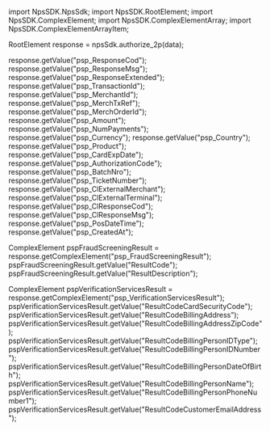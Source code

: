 import NpsSDK.NpsSdk;
import NpsSDK.RootElement;
import NpsSDK.ComplexElement;
import NpsSDK.ComplexElementArray;
import NpsSDK.ComplexElementArrayItem;

RootElement response = npsSdk.authorize_2p(data);

response.getValue("psp_ResponseCod");
response.getValue("psp_ResponseMsg");
response.getValue("psp_ResponseExtended");
response.getValue("psp_TransactionId");
response.getValue("psp_MerchantId");
response.getValue("psp_MerchTxRef");
response.getValue("psp_MerchOrderId");
response.getValue("psp_Amount");
response.getValue("psp_NumPayments");
response.getValue("psp_Currency");
response.getValue("psp_Country");
response.getValue("psp_Product");
response.getValue("psp_CardExpDate");
response.getValue("psp_AuthorizationCode");
response.getValue("psp_BatchNro");
response.getValue("psp_TicketNumber");
response.getValue("psp_ClExternalMerchant");
response.getValue("psp_ClExternalTerminal");
response.getValue("psp_ClResponseCod");
response.getValue("psp_ClResponseMsg");
response.getValue("psp_PosDateTime");
response.getValue("psp_CreatedAt");

ComplexElement pspFraudScreeningResult = response.getComplexElement("psp_FraudScreeningResult");
pspFraudScreeningResult.getValue("ResultCode");
pspFraudScreeningResult.getValue("ResultDescription");


ComplexElement pspVerificationServicesResult = response.getComplexElement("psp_VerificationServicesResult");
pspVerificationServicesResult.getValue("ResultCodeCardSecurityCode");
pspVerificationServicesResult.getValue("ResultCodeBillingAddress");
pspVerificationServicesResult.getValue("ResultCodeBillingAddressZipCode");
pspVerificationServicesResult.getValue("ResultCodeBillingPersonIDType");
pspVerificationServicesResult.getValue("ResultCodeBillingPersonIDNumber");
pspVerificationServicesResult.getValue("ResultCodeBillingPersonDateOfBirth");
pspVerificationServicesResult.getValue("ResultCodeBillingPersonName");
pspVerificationServicesResult.getValue("ResultCodeBillingPersonPhoneNumber1");
pspVerificationServicesResult.getValue("ResultCodeCustomerEmailAddress");

